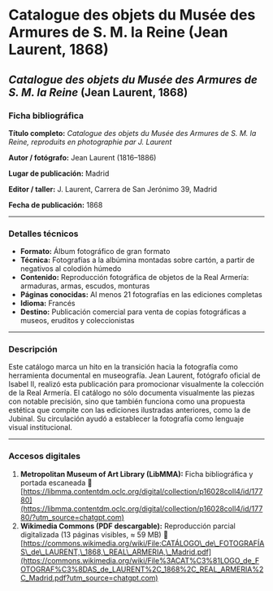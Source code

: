 # Catalogue des objets du Musée des Armures de S. M. la Reine (Jean Laurent, 1868)

## *Catalogue des objets du Musée des Armures de S. M. la Reine* (Jean Laurent, 1868)

### Ficha bibliográfica

**Título completo:**
*Catalogue des objets du Musée des Armures de S. M. la Reine, reproduits en photographie par J. Laurent*

**Autor / fotógrafo:**
&#x20;Jean Laurent (1816–1886)

**Lugar de publicación:**
&#x20;Madrid

**Editor / taller:**
&#x20;J. Laurent, Carrera de San Jerónimo 39, Madrid

**Fecha de publicación:**
&#x20;1868

***

### Detalles técnicos

* **Formato:** Álbum fotográfico de gran formato
* **Técnica:** Fotografías a la albúmina montadas sobre cartón, a partir de negativos al colodión húmedo
* **Contenido:** Reproducción fotográfica de objetos de la Real Armería: armaduras, armas, escudos, monturas
* **Páginas conocidas:** Al menos 21 fotografías en las ediciones completas
* **Idioma:** Francés
* **Destino:** Publicación comercial para venta de copias fotográficas a museos, eruditos y coleccionistas

***

### Descripción

Este catálogo marca un hito en la transición hacia la fotografía como herramienta documental en museografía. Jean Laurent, fotógrafo oficial de Isabel II, realizó esta publicación para promocionar visualmente la colección de la Real Armería. El catálogo no sólo documenta visualmente las piezas con notable precisión, sino que también funciona como una propuesta estética que compite con las ediciones ilustradas anteriores, como la de Jubinal. Su circulación ayudó a establecer la fotografía como lenguaje visual institucional.

***

### Accesos digitales

1. **Metropolitan Museum of Art Library (LibMMA):**
   &#x20;Ficha bibliográfica y portada escaneada
   &#x20;🔗 [https://libmma.contentdm.oclc.org/digital/collection/p16028coll4/id/17780](https://libmma.contentdm.oclc.org/digital/collection/p16028coll4/id/17780/?utm_source=chatgpt.com)
2. **Wikimedia Commons (PDF descargable):**
   &#x20;Reproducción parcial digitalizada (13 páginas visibles, ≈ 59 MB)
   &#x20;🔗 [https://commons.wikimedia.org/wiki/File:CATÁLOGO\_de\_FOTOGRAFÍAS\_de\_LAURENT,\_1868,\_REAL\_ARMERIA,\_Madrid.pdf](https://commons.wikimedia.org/wiki/File%3ACAT%C3%81LOGO_de_FOTOGRAF%C3%8DAS_de_LAURENT%2C_1868%2C_REAL_ARMERIA%2C_Madrid.pdf?utm_source=chatgpt.com)
